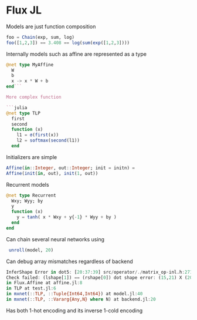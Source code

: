 # Flux JL

Models are just function composition

```julia
foo = Chain(exp, sum, log)
foo([1,2,3]) == 3.408 == log(sum(exp([1,2,3])))
```

Internally models such as affine are represented as a type

```julia
@net type MyAffine
  W
  b
  x -> x * W + b
end```

More complex function

```julia
@net type TLP
  first
  second
  function (x)
    l1 = σ(first(x))
    l2 = softmax(second(l1))
  end
  ```

  Initializers are simple

  ```julia
  Affine(in::Integer, out::Integer; init = initn) =
  Affine(init(in, out), init(1, out))
  ```

Recurrent models

```julia
@net type Recurrent
  Wxy; Wyy; by
  y
  function (x)
    y = tanh( x * Wxy + y{-1} * Wyy + by )
  end
end
```

Can chain several neural networks using 
```julia
 unroll(model, 20)
 ```

 Can debug array mismatches regardless of backend

 ```julia
InferShape Error in dot5: [20:37:39] src/operator/./matrix_op-inl.h:271:
Check failed: (lshape[1]) == (rshape[0]) dot shape error: (15,21) X (20,1)
 in Flux.Affine at affine.jl:8
 in TLP at test.jl:6
 in mxnet(::TLP, ::Tuple{Int64,Int64}) at model.jl:40
 in mxnet(::TLP, ::Vararg{Any,N} where N) at backend.jl:20
 ```

Has both 1-hot encoding and its inverse 1-cold encoding
